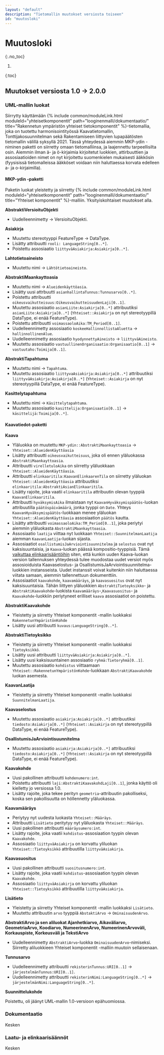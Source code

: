 ```yaml
---
layout: "default"
description: "Tietomallin muutokset versiosta toiseen"
id: "muutosloki"
---
```

# Muutosloki
{:.no_toc}

1. 
{:toc}

## Muutokset versiosta 1.0 -> 2.0.0

### UML-mallin luokat

Siirrytty käyttämään {% include common/moduleLink.html moduleId="yhteisetkomponentit" path="looginenmalli/dokumentaatio/" title="Rakennetun ympäristön yhteiset tietokomponentit" %}-tietomallia, joka on tuotettu harmonisointityössä Kaavatietomallin, Tonttijakosuunnitelman sekä Rakentamiseen liittyvien lupapäätösten tietomallin välillä syksyllä 2021. Tässä yhteydessä aiemmin MKP-ydin -niminen paketti on siirretty omaan tietomalliinsa, ja laajennettu tarpeellisilta osin. Aiemmin ilman ä- ja ö-kirjaimia kirjoitetut luokkien, attirbuuttien ja assosiaatioiden nimet on nyt kirjoitettu suomenkielen mukaisesti ääkkösin (fyysisissä tietomalleissa ääkköset voidaan niin haluttaessa korvata edelleen a- ja o-kirjaimilla).

#### MKP-ydin -paketti

Paketin luokat yleistetty ja siirretty {% include common/moduleLink.html moduleId="yhteisetkomponentit" path="looginenmalli/dokumentaatio/" title="Yhteiset komponentit" %}-malliin. Yksityiskohtaiset muutokset alla.

**AbstraktiVersioituObjekti**

* Uudelleennimetty -> VersioituObjekti.

**Asiakirja**

* Muutettu stereotyyppi FeatureType -> DataType.
* Lisätty attribuutti ```rooli: LanguageString[0..*]```.
* Poistettu assosiaatio ```liittyväAsiakirja:Asiakirja[0..*]```.

 **Lahtotietoaineisto**

 * Muutettu nimi -> ```Lähtötietoaineisto```.

 **AbstraktiMaankayttoasia**

 * Muutettu nimi -> ```Alueidenkäyttöasia```.
 * Lisätty uusi attrbuutti ```asianhallintaTunnus:Tunnusarvo[0..*]```.
 * Poistettu attribuutti ```oikeusvaikutteisuus:OikeusvaikutteisuudenLaji[0..1]```.
 * Muutettu assosiaatio ```asianLiite:Asiakirja[0..*]``` attribuutiksi ```asianLiite:Asiakirja[0..*]``` (```Yhteiset::Asiakirja``` on nyt stereotyypillä DataType, ei enää FeatureType).
 * Poistettu attribuutti ```voimassaoloAika:TM_Period[0..1]```.
 * Uudelleennimetty assosiaatio ```koskeeHallinnollistaAluetta``` -> ```hallinnollinenAlue```. 
 * Uudelleennimetty assosiaatio ```hyodynnettyAineisto``` -> ```liittyväAineisto```.
 * Muutettu assosiaatio ```vastuullinenOrganisaatio:Organisaatio[0..1]``` -> ```vastuutaho:Toimija[0..1]```.

**AbstraktiTapahtuma**

* Muutettu nimi -> ```Tapahtuma```.
* Muutettu assosiaatio ```liittyvaAsiakirja:Asiakirja[0..*]``` attribuutiksi ```liittyväAsiakirja:Asiakirja[0..*]``` (```Yhteiset::Asiakirja``` on nyt stereotyypillä DataType, ei enää FeatureType).

**Kasittelytapahtuma**

* Muutettu nimi -> ```Käsittelytapahtuma```.
* Muutettu assosiaatio ```kasittelija:Organisaatio[0..1]``` -> ```käsittelijä:Toimija[0..*]```.

#### Kaavatiedot-paketti

**Kaava**

* Yläluokka on muutettu ```MKP-ydin::AbstraktiMaankayttoasia``` -> ```Yhteiset::AlueidenKäyttöasia```
* Lisätty attribuutti ```oikeusvaikutteisuus```, joka oli ennen yläluokassa ```AbstraktiMaankayttoasia```.
* Attribuutti ```virelletuloAika``` on siirretty yläluokkaan ```Yhteiset::AlueidenKäyttöasia```.
* Attribuutti ```elinkaaritila:KaavanElinkaarenTila``` on siirretty yläluokan ```Yhteiset::AlueidenKäyttöasia``` attribuutiksi ```elinkaaritila:AbstraktiAsianElinkaaritila```.
* Lisätty rajoite, joka vaatii ```elinkaaritila``` attribuutin olevan tyyppiä ```KaavanElinkaaritila```.
* Attribuutti ```hyväksymisAika``` ilmaistaan nyt ```KaavanHyväksymispäätös```-luokan attribuutilla ```päätöspäivämäärä```, jonka tyyppi on ```Date```. Yhteys ```KaavanHyväksymispäätös```-luokkaan menee yläluokan ```Yhteiset::AlueidenKäyttöasia``` assosiaation ```päätös``` kautta.
* Lisätty attribuutti ```voimassaoloAika:TM_Period[0..1]```, joka periytyi aiemmin yläluokasta ```AbstraktiMaankayttoasia```.
* Assosiaatio ```laatija``` viittaa nyt luokkaan ```Yhteiset::SuunnitelmanLaatija``` aiemman ```KaavanLaatija```-luokan sijasta.
* Assosiaatiot ```osallistumisJaArviointisuunnitelma``` ja ```selostus``` ovat nyt kaksisuuntaisia, ja ```Kaava```-luokan päässä kompositio-tyyppisiä. Tämä [vaikuttaa elinkaarisääntöihin](looginenmalli/elinkaarisaannot.html#muutosten-levi%C3%A4minen-viittausten-kautta) siten, että kunkin uuden Kaava-luokan version tallennuksen yhteydessä tulee muodostaa uudet versiot myös assosioiduista Kaavaselostus- ja OsallistumisJaArviointisuunnitelma-luokkien instansseista. Uudet instanssit voivat kuitenkin niin haluttaessa viitata samaan, aiemmin tallennettuun dokumenttiin.
* Assosiaatiot ```kaavakohde```, ```kaavamääräys```, ja ```kaavasuositus``` ovat nyt kaksisuuntaisia. Tähän liittyen yläluokkien ```AbstraktiTietoyksikko```- ja ```AbstraktiKaavakohde```-luokista ```Kaavamääräys```-,```Kaavasuositus```- ja ```Kaavakohde```-luokkiin periytyneet erilliset ```kaava``` assosiaatiot on poistettu.

**AbstraktiKaavakohde**

* Yleistetty ja siirretty Yhteiset komponentit -mallin luokkaksi ```RakennetunYmpäristönKohde```
* Lisätty uusi attribuutti ```kuvaus:LanguageString[0..*]```.

**AbstraktiTietoyksikko**

* Yleistetty ja siirretty Yhteiset komponentit -mallin luokkaksi ```Tietoyksikkö```.
* Lisätty uusi attribuutti ```liittyväAsiakirja:Asiakirja[0..*]```.
* Lisätty uusi kaksisuuntainen assosiaatio ```ryhmä:Tietoryhmä[0..1]```.
* Muutettu assosiaatio ```kohdistus``` viittaamaan ```Yhteiset::RakennetunYmpäristönKohde```-luokkaan ```AbstraktiKaavakohde``` luokan asemesta.

**KaavanLaatija**

* Yleistetty ja siirretty Yhteiset komponentit -mallin luokkaksi ```SuunnitelmanLaatija```.

**Kaavaselostus**

* Muutettu assosiaatio ```asiakirja:Asiakirja[0..*]``` attribuutiksi ```tiedosto:Asiakirja[0..*]``` (```Yhteiset::Asiakirja``` on nyt stereotyypillä DataType, ei enää FeatureType).

**OsallistumisJaArviointisuunnitelma**

* Muutettu assosiaatio ```asiakirja:Asiakirja[0..*]``` attribuutiksi ```tiedosto:Asiakirja[0..*]``` (```Yhteiset::Asiakirja``` on nyt stereotyypillä DataType, ei enää FeatureType).

**Kaavakohde**

* Uusi pakollinen attribuutti ```kohdenumero:int```.
* Poistettu attribuutti ```laji:AbstraktiKaavakohdLaji[0..1]```, jonka käyttö oli kielletty jo versiossa 1.0.
* Lisätty rajoite, joka tekee perityn ```geometria```-attribuutin pakolliseksi, koska sen pakollisuutta on höllennetty yläluokassa.

**Kaavamääräys**

* Periytyy nyt uudesta luokasta ```Yhteiset::Määräys```.
* Attribuutti ```Lisätieto``` peritytyy nyt yläluokasta ```Yhteiset::Määräys```.
* Uusi pakollinen attribuutti ```määräysumero:int```.
* Lisätty rajoite, joka vaatii ```kohdistus```-assosiaation tyypin olevan ```Kaavakohde```.
* Assosiaatio ```liittyväAsiakirja``` on korvattu yliluokan ```Yhteiset::Tietoyksikkö``` attribuutilla ```liittyväAsiakirja```.

**Kaavasuositus**

* Uusi pakollinen attribuutti ```suositusnumero:int```.
* Lisätty rajoite, joka vaatii ```kohdistus```-assosiaation tyypin olevan ```Kaavakohde```.
* Assosiaatio ```liittyväAsiakirja``` on korvattu yliluokan ```Yhteiset::Tietoyksikkö``` attribuutilla ```liittyväAsiakirja```.

**Lisätieto**

* Yleistetty ja siirretty Yhteiset komponentit -mallin luokkaksi ```Lisätieto```.
* Muutettu attribuutin ```arvo``` tyyppiä ```AbstaktiArvo``` -> ```OminaisuudenArvo```.

**AbstraktiArvo ja sen aliluokat Ajanhetkiarvo, Aikaväliarvo, GeometriaArvo, Koodiarvo, NumeerinenArvo, NumeerinenArvoväli, Korkauspiste, Korkeusväli ja TekstiArvo**

* Uudelleennimetty ```AbstraktiArvo```-luokka ```OminaisuudenArvo```-nimiseksi. Siirretty aliluokkieen Yhteiset komponentit -malliin muutoin sellaisenaan.

**Tunnusarvo**

* Uudelleennimetty attribuutti ```rekisterinTunnus:URI[0..1]``` -> ```järjestelmänTunnus:URI[0..1]```.
* Uudelleennimetty attribuutti ```rekisterinNimi:LanguageString[0..*]``` -> ```järjestelmänNimi:LanguageString[0..*]```.

**Suunnittelukohde**

Poistettu, oli jäänyt UML-mallin 1.0-versioon epähuomiossa.


### Dokumentaatio

Kesken

### Laatu- ja elinkaarisäännöt

Kesken

